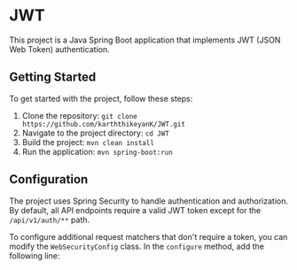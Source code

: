 # JWT 

This project is a Java Spring Boot application that implements JWT (JSON Web Token) authentication.

## Getting Started

To get started with the project, follow these steps:

1. Clone the repository: `git clone https://github.com/karththikeyanK/JWT.git`
2. Navigate to the project directory: `cd JWT`
3. Build the project: `mvn clean install`
4. Run the application: `mvn spring-boot:run`

## Configuration

The project uses Spring Security to handle authentication and authorization. By default, all API endpoints require a valid JWT token except for the `/api/v1/auth/**` path.

To configure additional request matchers that don't require a token, you can modify the `WebSecurityConfig` class. In the `configure` method, add the following line:
